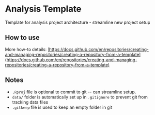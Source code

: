 # Analysis Template
Template for analysis project architecture - streamline new project setup

## How to use
More how-to details: [https://docs.github.com/en/repositories/creating-and-managing-repositories/creating-a-repository-from-a-template](https://docs.github.com/en/repositories/creating-and-managing-repositories/creating-a-repository-from-a-template)

## Notes
- `.Rproj` file is optional to commit to git -- can streamline setup.
- `data/` folder is automatically set up in `.gitignore` to prevent git from tracking data files
- `.gitkeep` file is used to keep an empty folder in git

